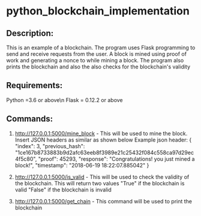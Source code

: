 # python_blockchain_implementation

Description:
-------------
This is an example of a blockchain. The program uses Flask programming to send and receive requests from the user.
A block is mined using proof of work and generating a nonce to while mining a block.
The program also prints the blockchain and also the also checks for the blockchain's validity

Requirements:
-------------
Python =3.6 or above\n
Flask = 0.12.2 or above

Commands:
---------
1) http://127.0.0.1:5000/mine_block - This will be used to mine the block. Insert JSON headers as similar as shown below
Example json header:
{
    "index": 3,
    "previous_hash": "1ce167b8733883b9d2afc63eeb8f3989e21c25432f084c558ca97d29ec4f5c80",
    "proof": 45293,
    "response": "Congratulations! you just mined a block!",
    "timestamp": "2018-06-19 18:22:07.885042"
}

2) http://127.0.0.1:5000/is_valid - This will be used to check the validity of the blockchain. This will return two values
"True" if the blockchain is valid
"False" if the blockchain is invalid

3) http://127.0.0.1:5000/get_chain - This command will be used to print the blockchain
